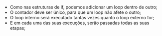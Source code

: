 * Como nas estruturas de if, podemos adicionar um loop dentro de outro; 
* O contador deve ser único, para que um loop não afete o outro; 
* O loop interno será executado tantas vezes quanto o loop externo for; 
* E em cada uma das suas execuções, serão passadas todas as suas etapas;